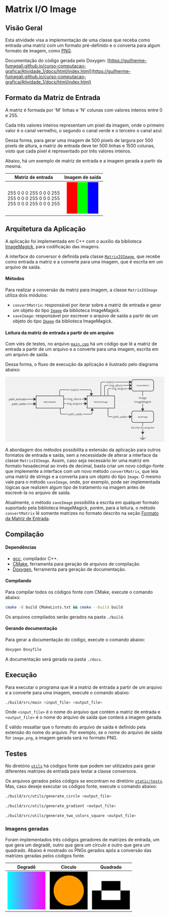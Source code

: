 # Matrix I/O Image

## Visão Geral

Esta atividade visa a implementação de uma classe que receba como entrada uma matriz com um formato pré-definido e o converta para algum formato de imagem, como [PNG](https://www.adobe.com/br/creativecloud/file-types/image/raster/png-file.html).

Documentação do código gerada pelo Doxygen: [https://guilherme-fumagali.github.io/curso-computacao-grafica/Atividade_1/docs/html/index.html](https://guilherme-fumagali.github.io/curso-computacao-grafica/Atividade_1/docs/html/index.html)

## Formato da Matriz de Entrada

A matriz é formada por 'M' linhas e 'N' colunas com valores inteiros entre 0 e 255.

Cada três valores inteiros representam um pixel da imagem, onde o primeiro valor é o canal vermelho, o segundo o canal verde e o terceiro o canal azul.

Dessa forma, para gerar uma imagem de 500 pixels de largura por 500 pixels de altura, a matriz de entrada deve ter 500 linhas e 1500 colunas, visto que cada pixel é representado por três valores inteiros.

Abaixo, há um exemplo de matriz de entrada e a imagem gerada a partir da mesma.

|                               Matriz de entrada                               | Imagem de saída |
|:-----------------------------------------------------------------------------:|:---------------:|
| 255 0 0 0 255 0 0 0 255<br>255 0 0 0 255 0 0 0 255<br>255 0 0 0 255 0 0 0 255 | <img src="./static/example_readme_resized.png" width="100"> |

## Arquitetura da Aplicação

A aplicação foi implementada em C++ com o auxílio da biblioteca [ImageMagick](https://imagemagick.org/index.php), para codificação das imagens.

A interface do conversor é definida pela classe [`MatrixIOImage`](./src/MatrixIOImage.hpp), que recebe como entrada a matriz e a converte para uma imagem, que é escrita em um arquivo de saída.

#### Métodos

Para realizar a conversão da matriz para imagem, a classe `MatrixIOImage` utiliza dois módulos:

- `convertMatrix`: responsável por iterar sobre a matriz de entrada e gerar um objeto do tipo [`Image`](https://imagemagick.org/api/Image++.php) da biblioteca ImageMagick.
- `saveImage`: responsável por escrever o arquivo de saída a partir de um objeto do tipo [`Image`](https://imagemagick.org/api/Image++.php) da biblioteca ImageMagick.

#### Leitura da matriz de entrada a partir de um arquivo

Com viés de testes, no arquivo [`main.cpp`](./src/main.cpp) há um código que lê a matriz de entrada a partir de um arquivo e a converte para uma imagem, escrita em um arquivo de saída.


Dessa forma, o fluxo de execução da aplicação é ilustrado pelo diagrama abaixo:

![Fluxo de execução da aplicação](./static/fluxo_dados.png)

A abordagem dos métodos possibilita a extensão da aplicação para outros formatos de entrada e saída, sem a necessidade de alterar a interface da classe `MatrixIOImage`. Assim, caso seja necessário ler uma matriz em formato hexadecimal ao invés de decimal, basta criar um novo código-fonte que implemente a interface com um novo método `convertMatrix`, que leia uma matriz de strings e a converta para um objeto do tipo `Image`. O mesmo vale para o método `saveImage`, onde, por exemplo, pode ser implementada lógicas que realizem algum tipo de tratamento na imagem antes de escrevê-la no arquivo de saída.

Atualmente, o método `saveImage` possibilita a escrita em qualquer formato suportado pela biblioteca ImageMagick, porém, para a leitura, o método `convertMatrix` lê somente matrizes no formato descrito na seção [Formato da Matriz de Entrada](#formato-da-matriz-de-entrada).

## Compilação

#### Dependências

- [gcc](https://gcc.gnu.org/), compilador C++.
- [CMake](https://cmake.org/), ferramenta para geração de arquivos de compilação.
- [Doxygen](https://www.doxygen.nl/index.html), ferramenta para geração de documentação.

#### Compilando

Para compilar todos os códigos fonte com CMake, execute o comando abaixo:

```bash
cmake -B build CMakeLists.txt && cmake --build build
``` 

Os arquivos compilados serão gerados na pasta `./build`.

#### Gerando documentação

Para gerar a documentação do código, execute o comando abaixo:

```bash
doxygen Doxyfile
```

A documentação será gerada na pasta `./docs`.

## Execução

Para executar o programa que lê a matriz de entrada a partir de um arquivo e a converte para uma imagem, execute o comando abaixo:

```bash
./build/src/main <input_file> <output_file>
```

Onde `<input_file>` é o nome do arquivo que contém a matriz de entrada e `<output_file>` é o nome do arquivo de saída que conterá a imagem gerada.

É válido ressaltar que o formato do arquivo de saída é definido pela extensão do nome do arquivo. Por exemplo, se o nome do arquivo de saída for `image.png`, a imagem gerada será no formato PNG.

## Testes

No diretório [`utils`](./src/utils/) há códigos fonte que podem ser utilizados para gerar diferentes matrizes de entrada para testar a classe conversora. 

Os arquivos gerados pelos códigos se encontram no diretório [`static/tests`](./static/tests/). Mas, caso deseje executar os códigos fonte, execute o comando abaixo:

```bash
./build/src/utils/generate_circle <output_file>
```

```bash
./build/src/utils/generate_gradient <output_file>
```

```bash
./build/src/utils/generate_two_colors_square <output_file>
```

### Imagens geradas

Foram implementados três códigos geradores de matrizes de entrada, um que gera um degradê, outro que gera um círculo e outro que gera um quadrado. Abaixo é mostrado os PNGs gerados após a conversão das matrizes geradas pelos códigos fonte.

| Degradê | Círculo | Quadrado |
|:-------:|:-------:|:--------:|
| <img src="./static/tests/gradient.png" width="120"> | <img src="./static/tests/circle.png" width="120"> | <img src="./static/tests/square.png" width="120"> |